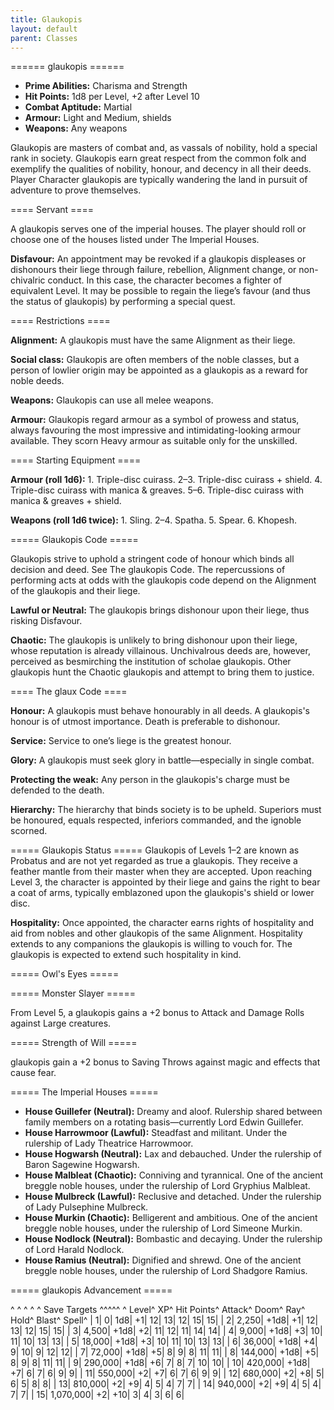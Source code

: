 ```yaml
---
title: Glaukopis
layout: default
parent: Classes
---
```


====== glaukopis ======

  * **Prime Abilities:** Charisma and Strength
  * **Hit Points:** 1d8 per Level, +2 after Level 10
  * **Combat Aptitude:** Martial
  * **Armour:** Light and Medium, shields
  * **Weapons:** Any weapons

Glaukopis are masters of combat and, as vassals of nobility, hold a special rank in society. Glaukopis earn great respect from the common folk and exemplify the qualities of nobility, honour, and decency in all their deeds. Player Character glaukopis are typically wandering the land in pursuit of adventure to prove themselves.

==== Servant ====

A glaukopis serves one of the imperial houses. The player should roll or choose one of the houses listed under The Imperial Houses.

**Disfavour:** An appointment may be revoked if a glaukopis displeases or dishonours their liege through failure, rebellion, Alignment change, or non-chivalric conduct. In this case, the character becomes a fighter of equivalent Level. It may be possible to regain the liege’s favour (and thus the status of glaukopis) by performing a special quest.

==== Restrictions ====

**Alignment:** A glaukopis must have the same Alignment as their liege.

**Social class:** Glaukopis are often members of the noble classes, but a person of lowlier origin may be appointed as a glaukopis as a reward for noble deeds.

**Weapons:** Glaukopis can use all melee weapons.

**Armour:** Glaukopis regard armour as a symbol of prowess and status, always favouring the most impressive and intimidating-looking armour available. They scorn Heavy armour as suitable only for the unskilled.

==== Starting Equipment ====

**Armour (roll 1d6):** 1. Triple-disc cuirass. 2–3. Triple-disc cuirass + shield. 4. Triple-disc cuirass with manica & greaves. 5–6. Triple-disc cuirass with manica & greaves + shield.

**Weapons (roll 1d6 twice):** 1. Sling. 2–4. Spatha. 5. Spear. 6. Khopesh.

===== Glaukopis Code =====

Glaukopis strive to uphold a stringent code of honour which binds all decision and deed. See The glaukopis Code. The repercussions of performing acts at odds with the glaukopis code depend on the Alignment of the glaukopis and their liege.

**Lawful or Neutral:** The glaukopis brings dishonour upon their liege, thus risking Disfavour.

**Chaotic:** The glaukopis is unlikely to bring dishonour upon their liege, whose reputation is already villainous. Unchivalrous deeds are, however, perceived as besmirching the institution of scholae glaukopis. Other glaukopis hunt the Chaotic glaukopis and attempt to bring them to justice.

==== The glaux Code ====

**Honour:** A glaukopis must behave honourably in all deeds. A glaukopis's honour is of utmost importance. Death is preferable to dishonour.

**Service:** Service to one’s liege is the greatest honour.

**Glory:** A glaukopis must seek glory in battle—especially in single combat.

**Protecting the weak:** Any person in the glaukopis's charge must be defended to the death.

**Hierarchy:** The hierarchy that binds society is to be upheld. Superiors must be honoured, equals respected, inferiors commanded, and the ignoble scorned.


===== Glaukopis Status =====
Glaukopis of Levels 1–2 are known as Probatus and are not yet regarded as true a glaukopis. They receive a feather mantle from their master when they are accepted. Upon reaching Level 3, the character is appointed by their liege and gains the right to bear a coat of arms, typically emblazoned upon the glaukopis's shield or lower disc.

**Hospitality:** Once appointed, the character earns rights of hospitality and aid from nobles and other glaukopis of the same Alignment. Hospitality extends to any companions the glaukopis is willing to vouch for. The glaukopis is expected to extend such hospitality in kind.

===== Owl's Eyes =====


===== Monster Slayer =====

From Level 5, a glaukopis gains a +2 bonus to Attack and Damage Rolls against Large creatures.

===== Strength of Will =====

glaukopis gain a +2 bonus to Saving Throws against magic and effects that cause fear.

===== The Imperial Houses =====

  - **House Guillefer (Neutral):** Dreamy and aloof. Rulership shared between family members on a rotating basis—currently Lord Edwin Guillefer.
  - **House Harrowmoor (Lawful):** Steadfast and militant. Under the rulership of Lady Theatrice Harrowmoor.
  - **House Hogwarsh (Neutral):** Lax and debauched. Under the rulership of Baron Sagewine Hogwarsh.
  - **House Malbleat (Chaotic):** Conniving and tyrannical. One of the ancient breggle noble houses, under the rulership of Lord Gryphius Malbleat.
  - **House Mulbreck (Lawful):** Reclusive and detached. Under the rulership of Lady Pulsephine Mulbreck.
  - **House Murkin (Chaotic):** Belligerent and ambitious. One of the ancient breggle noble houses, under the rulership of Lord Simeone Murkin.
  - **House Nodlock (Neutral):** Bombastic and decaying. Under the rulership of Lord Harald Nodlock.
  - **House Ramius (Neutral):** Dignified and shrewd. One of the ancient breggle noble houses, under the rulership of Lord Shadgore Ramius.

===== glaukopis Advancement =====

^ ^ ^ ^ ^  Save Targets  ^^^^^
^ Level^ XP^ Hit Points^ Attack^ Doom^ Ray^ Hold^ Blast^ Spell^
| 1| 0| 1d8| +1| 12| 13| 12| 15| 15|
| 2| 2,250| +1d8| +1| 12| 13| 12| 15| 15|
| 3| 4,500| +1d8| +2| 11| 12| 11| 14| 14|
| 4| 9,000| +1d8| +3| 10| 11| 10| 13| 13|
| 5| 18,000| +1d8| +3| 10| 11| 10| 13| 13|
| 6| 36,000| +1d8| +4| 9| 10| 9| 12| 12|
| 7| 72,000| +1d8| +5| 8| 9| 8| 11| 11|
| 8| 144,000| +1d8| +5| 8| 9| 8| 11| 11|
| 9| 290,000| +1d8| +6| 7| 8| 7| 10| 10|
| 10| 420,000| +1d8| +7| 6| 7| 6| 9| 9|
| 11| 550,000| +2| +7| 6| 7| 6| 9| 9|
| 12| 680,000| +2| +8| 5| 6| 5| 8| 8|
| 13| 810,000| +2| +9| 4| 5| 4| 7| 7|
| 14| 940,000| +2| +9| 4| 5| 4| 7| 7|
| 15| 1,070,000| +2| +10| 3| 4| 3| 6| 6|

